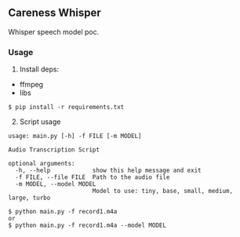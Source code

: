 Careness Whisper
---
Whisper speech model poc.

### Usage
1. Install deps:

- ffmpeg
- libs

```
$ pip install -r requirements.txt
```

2. Script usage
```
usage: main.py [-h] -f FILE [-m MODEL]

Audio Transcription Script

optional arguments:
  -h, --help            show this help message and exit
  -f FILE, --file FILE  Path to the audio file
  -m MODEL, --model MODEL
                        Model to use: tiny, base, small, medium, large, turbo
```

```
$ python main.py -f record1.m4a
or
$ python main.py -f record1.m4a --model MODEL
```